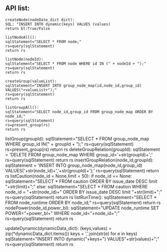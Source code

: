 ## API list:

	createNode(nodeDate_dict dict):
	SQL: "INSERT INTO dynamic(keys) VALUES (values)
	return bl:True/False

	listNodeAll():
	sqlStatement="SELECT * FROM node;"
	rs=query(sqlStatement)
	return rs

	listNode(nodeId):
	sqlStatement="SELECT * FROM node WHERE id IN (" + nodeId + ");"
	rs=query(sqlStatement)
	return rs

	createGroup(valueList):
	sqlStatement="INSERT INTO group_node_map(id,node_id,group_id) VALUES("+valueList+");"
	rs=query(sqlStatement)
	return rs

	listGroupAll():
	sqlStatement="SELECT node_id,group_id FROM group_node_map ORDER BY node_id;"
	rs=query(sqlStatement)
	rs=present_group(rs)
	return rs
listGroup(groupId):
	sqlStatement="SELECT * FROM group_node_map WHERE group_id IN(" + groupId + ");"
	rs=query(sqlStatement)
	rs=present_group(rs)
	return rs
deleteGroupRelation(groupId):
	sqlStatement = 'DELETE FROM group_node_map WHERE group_id='+str(groupId)+';'
	rs=query(sqlStatement)
	return rs
insertGroupRelation(node_id,groupId):
	sqlStatement = 'INSERT INTO group_node_map(node_id,group_id) VALUES('+str(node_id)+','+str(groupId)+');'
	rs=query(sqlStatement)
	return rs
listCaution(node_id = None,limit = 50):
	if node_id == None:
		sqlStatement="SELECT * FROM caution ORDER BY issue_date DESC limit "+str(limit)+";"
	else:
		sqlStatement="SELECT * FROM caution WHERE node_id = "+str(node_id)+" ORDER BY issue_date DESC limit "+str(limit)+";"
	rs=query(sqlStatement)
	return rs
listRunTime():
	sqlStatement="SELECT * FROM node_runtime ORDER BY node_id;"
	rs=query(sqlStatement)
	return rs
nodePower(node_id,power_bl):
	sqlStatement="UPDATE node_runtime SET POWER="+power_bl+" WHERE node_id="+node_id+";"
	rs=query(sqlStatement)
	return rs

updateDynamic(dynamicData_dict):
	(keys,values) = zip(*dynamicData_dict.items())
	keys = ','.join(str(e) for e in keys)
	sqlStatement="INSERT INTO dynamic("+keys+") VALUES"+str(values)+";"
	rs=query(sqlStatement)
	return rs
